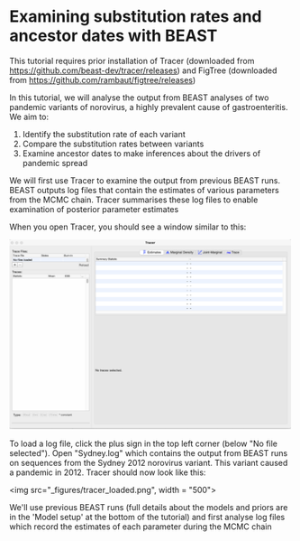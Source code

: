 # Examining substitution rates and ancestor dates with BEAST

This tutorial requires prior installation of Tracer (downloaded from https://github.com/beast-dev/tracer/releases) and FigTree (downloaded from https://github.com/rambaut/figtree/releases)

In this tutorial, we will analyse the output from BEAST analyses of two pandemic variants of norovirus, a highly prevalent cause of gastroenteritis. We aim to:
1) Identify the substitution rate of each variant
2) Compare the substitution rates between variants
3) Examine ancestor dates to make inferences about the drivers of pandemic spread

We will first use Tracer to examine the output from previous BEAST runs. BEAST outputs log files that contain the estimates of various parameters from the MCMC chain. Tracer summarises these log files to enable examination of posterior parameter estimates

When you open Tracer, you should see a window similar to this:

<img src="_figures/tracer_initial.png" width = "500">

To load a log file, click the plus sign in the top left corner (below "No file selected"). Open "Sydney.log" which contains the output from BEAST runs on sequences from the Sydney 2012 norovirus variant. This variant caused a pandemic in 2012. Tracer should now look like this:

<img src="_figures/tracer_loaded.png", width = "500">

We'll use previous BEAST runs (full details about the models and priors are in the 'Model setup' at the bottom of the tutorial) and first analyse log files which record the estimates of each parameter during the MCMC chain
